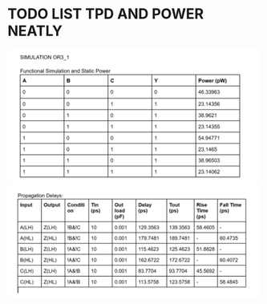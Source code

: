 # TODO LIST TPD AND POWER NEATLY
<img src="image1/Screenshot 2025-08-15 151950.png" alt="Truth Table" width="600">
<img src="image1/Screenshot 2025-08-15 152015.png" alt="Propogation delay" width="600">
